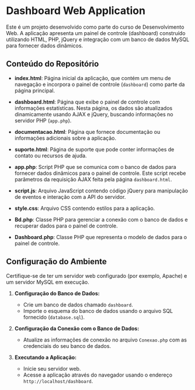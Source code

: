 # Dashboard Web Application

Este é um projeto desenvolvido como parte do curso de Desenvolvimento Web. A aplicação apresenta um painel de controle (dashboard) construído utilizando HTML, PHP, jQuery e integração com um banco de dados MySQL para fornecer dados dinâmicos.

## Conteúdo do Repositório

- **index.html**: Página inicial da aplicação, que contém um menu de navegação e incorpora o painel de controle (`dashboard`) como parte da página principal.
  
- **dashboard.html**: Página que exibe o painel de controle com informações estatísticas. Nesta página, os dados são atualizados dinamicamente usando AJAX e jQuery, buscando informações no servidor PHP (`app.php`).

- **documentacao.html**: Página que fornece documentação ou informações adicionais sobre a aplicação.

- **suporte.html**: Página de suporte que pode conter informações de contato ou recursos de ajuda.

- **app.php**: Script PHP que se comunica com o banco de dados para fornecer dados dinâmicos para o painel de controle. Este script recebe parâmetros da requisição AJAX feita pela página `dashboard.html`.

- **script.js**: Arquivo JavaScript contendo código jQuery para manipulação de eventos e interação com a API do servidor.

- **style.css**: Arquivo CSS contendo estilos para a aplicação.

- **Bd.php**: Classe PHP para gerenciar a conexão com o banco de dados e recuperar dados para o painel de controle.

- **Dashboard.php**: Classe PHP que representa o modelo de dados para o painel de controle.

## Configuração do Ambiente

Certifique-se de ter um servidor web configurado (por exemplo, Apache) e um servidor MySQL em execução.

1. **Configuração do Banco de Dados:**
   - Crie um banco de dados chamado `dashboard`.
   - Importe o esquema do banco de dados usando o arquivo SQL fornecido (`database.sql`).

2. **Configuração da Conexão com o Banco de Dados:**
   - Atualize as informações de conexão no arquivo `Conexao.php` com as credenciais do seu banco de dados.

3. **Executando a Aplicação:**
   - Inicie seu servidor web.
   - Acesse a aplicação através do navegador usando o endereço `http://localhost/dashboard`.
